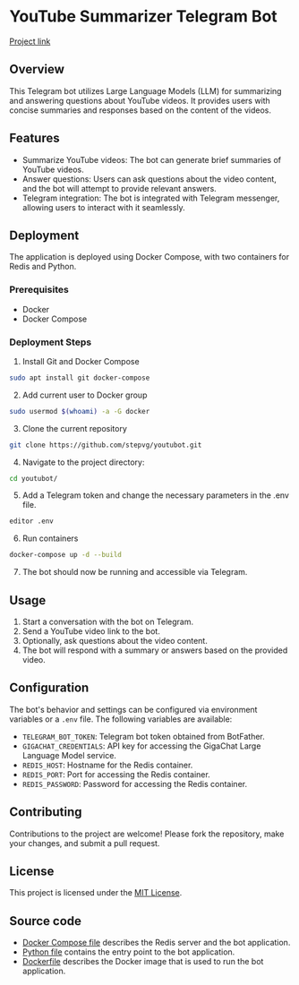 # YouTube Summarizer Telegram Bot

[Project link](https://github.com/stepvg/youtubot)

## Overview

This Telegram bot utilizes Large Language Models (LLM) for summarizing and answering questions about YouTube videos. It provides users with concise summaries and responses based on the content of the videos.

## Features

- Summarize YouTube videos: The bot can generate brief summaries of YouTube videos.
- Answer questions: Users can ask questions about the video content, and the bot will attempt to provide relevant answers.
- Telegram integration: The bot is integrated with Telegram messenger, allowing users to interact with it seamlessly.

## Deployment

The application is deployed using Docker Compose, with two containers for Redis and Python.

### Prerequisites

- Docker
- Docker Compose

### Deployment Steps

1. Install Git and Docker Compose
```bash
sudo apt install git docker-compose
```

2. Add current user to Docker group
```bash
sudo usermod $(whoami) -a -G docker
```

3. Clone the current repository
```bash
git clone https://github.com/stepvg/youtubot.git
```

4. Navigate to the project directory:
```bash
cd youtubot/
```

5. Add a Telegram token and change the necessary parameters in the .env file.
```bash
editor .env
```

6. Run containers
```bash
docker-compose up -d --build
```

7. The bot should now be running and accessible via Telegram.

## Usage

1. Start a conversation with the bot on Telegram.
2. Send a YouTube video link to the bot.
3. Optionally, ask questions about the video content.
4. The bot will respond with a summary or answers based on the provided video.

## Configuration

The bot's behavior and settings can be configured via environment variables or a `.env` file. The following variables are available:

- `TELEGRAM_BOT_TOKEN`: Telegram bot token obtained from BotFather.
- `GIGACHAT_CREDENTIALS`: API key for accessing the GigaChat Large Language Model service.
- `REDIS_HOST`: Hostname for the Redis container.
- `REDIS_PORT`: Port for accessing the Redis container.
- `REDIS_PASSWORD`: Password for accessing the Redis container.

## Contributing

Contributions to the project are welcome! Please fork the repository, make your changes, and submit a pull request.

## License

This project is licensed under the [MIT License](LICENSE).

## Source code
* [Docker Compose file](docker-compose.yml) describes the Redis server and the bot application.
* [Python file](youtubot/main.py) contains the entry point to the bot application.
* [Dockerfile](youtubot/Dockerfile) describes the Docker image that is used to run the bot application.

